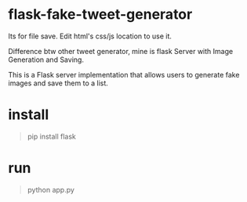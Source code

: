 # flask-fake-tweet-generator

Its for file save. Edit html's css/js location to use it.

Difference btw other tweet generator, mine is flask Server with Image Generation and Saving.

This is a Flask server implementation that allows users to generate fake images and save them to a list.

# install

> pip install flask

# run

> python app.py

